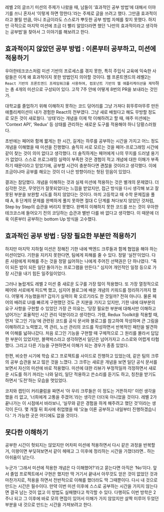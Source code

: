 레벨 2의 글쓰기 미션의 주제가 나왔을 때, 남들이 ‘효과적인 공부 방법’에 대해서 이야기를 쓰니 혼자서 ‘이렇게 하면 망한다.’라는 주제로 글을 쓰려고 했다. 그만큼 효과적이라고 불릴 만큼, 아니 조금이라도 스스로가 뿌듯한 공부 방법 자체를 찾지 못했다. 하지만 극적으로 마지막 미션에 조금 더 빨리 알았더라면 했던 ‘나만의 효과적이라고 생각하는 공부법’을 찾아서 그 이야기를 해보려고 한다.

## 효과적이지 않았던 공부 방법 : 이론부터 공부하고, 미션에 적용하기

우아한테크코스처럼 미션 기반의 프로세스를 겪지 못한, 특히 주입식 교육에 익숙한 사람들은 이게 왜 효과적이지 못한 방법인지 의아할 것이다. 웹 프론트엔드의 레벨2는 `React 기반의 프론트엔드 프레임워크를 사용하여, 컴포넌트 기반의 웹 애플리케이션을 제작`하는 총 4개의 미션으로 구성되어 있다. 고작 7주 안에 어떻게 8번의 PR을 보내라는 것인가.

대학교를 졸업하기 위해 이해하지 못하는 코드 덩어리를 그냥 가져다 휘뚜루마뚜루 만든 애플리케이션이 내가 경험한 React의 전부였다. 그냥 새로 배웠다고 해도 무방할 정도로 모든 것이 새로웠다. ‘상태’라는 개념을 이제 막 이해하려고 할 때, 매주 미션에는 ‘Context API’, ‘Redux’ 등 상태를 관리하는 새로운 도구를 적용해야 하니 당황스러웠다.

초반에는 페어와 함께 짧게는 한 시간, 길게는 하루를 공부하는 시간을 가지고 어느 정도 개념을 이해했을 때 미션을 진행했다. 솔직히 서로 모르는 것을 페어-프로그래밍 시간에 같이 찾는 것이 의미 없다고 생각했다. 더 솔직하게는 페어에게 나의 무지를 드러낼 용기가 없었다. 스스로 프로그래밍 실력이 부족한 것은 경험이 적고 개념에 대한 이해가 부족하기 때문이라고 믿었기에, 공부할 시간이 충분하다면 괜찮을 것이라고 생각했다. 이에 조금이나마 공부를 해오는 것이 더 나은 방향이라는 헛된 믿음이 있었다.

결과는 참담했다. 개념을 이해하는 것과 실제 미션에 적용하는 것은 별개의 문제였다. 더 심각한 것은, 무엇인가 잘못되었다는 느낌을 받았지만, 접근 방식을 다시 생각해 보고 잘못된 부분을 보완할 시도를 하지 않았다는 것이다. 마치 고등학교 때 수학 문제집을 풀 때 A, B 단계의 문제를 완벽하게 풀지 못하면 절대 C 단계를 쳐다보지 않았던 것처럼, Step by Step의 습관을 버리지 못했다. 완벽히 이해하지 못한 코드를 쓰는 것이 우아한테크코스에 들어오기 전의 코딩하는 습관과 별반 다를 바 없다고 생각했다. 이 때문에 더욱 이론부터 공부하는 bottom Up 방식을 고수했다.

## 효과적인 공부 방법 : 당장 필요한 부분만 적용하기

하지만 마지막 지하철 미션은 정해진 기한 내에 백엔드 크루들과 함께 협업을 해야 하는 미션이었다. 기한을 지키지 못한다면, 팀에게 피해를 줄 수 있다. 정말 ‘실전’이었다. 다른 사람에게 피해를 주는 것을 정말 싫어하는 나에게 주어진 선택권은 단 하나였다.
“죽이 되든 밥이 되든 일단 돌아가는 프로그램을 만든다.”
심지어 개인적인 일정 등으로 가장 시간을 내기 힘든 일주일이었다.

그러나 놀랍게도 레벨 2 미션 중 새로운 도구를 가장 많이 적용했다. 또 가장 열정적으로 페어와 서로에게 피드백 했고, 심지어 블로그에 배운 개념의 키워드를 정리하기까지 했다. 어떻게 가능했을까? 갑자기 실력이 확 오르기라도 한 것일까? 전혀 아니다.
물론 페어의 배려로 UI를 빠르게 구현했던 것도 큰 지분을 가지고 있지만, 기한 내에 대부분의 요구 사항을 구현할 수 있었던 가장 큰 이유는, ‘당장 필요한 부분에 대해서만 이해하고 넘어가는’ 효율적인 시간 관리 덕분이라고 생각한다. 가령, Redux Toolkit을 적용할 때, 먼저 ‘로그인 기능’에 관련된 코드를 공식 문서와 블로그를 참고하여 작성하며 큰 그림을 이해하려고 노력했고, 역 관리, 노선 관리의 코드를 작성하면서 반복적인 패턴을 발견하며 이해를 넓혀나갔다. 처음 로그인 기능을 구현할 때 구체적으로 그 원리를 몰라서 답답한 부분이 있었지만, 블랙박스라고 생각하면서 일단은 넘어가자고 스스로와 어렵게 타협했다. 그리고 다른 기능을 구현하면서 이해가 되는 경우가 종종 있었다.

한편, 비슷한 시기에 학습 로그 프로젝트를 사이드로 진행하고 있었는데, 같은 팀의 크루의 공부 습관을 보고 많은 것을 느꼈다. 그 크루는 새로운 개념을 보면 일단 공식 문서를 보면서 자신의 미션에 바로 적용했다. 미션에 대한 리뷰가 부정적일까 걱정하면서 새로운 시도를 하기 꺼리는 나와 달리, 일단 적용하고 쓴소리를 듣기도 하고, 칭찬을 받기도 하면서 ‘도전’하는 모습을 멋있었다.

코치와 캡틴이 커리큘럼을 짜면서 ‘아 우리 크루들은 이 정도는 거뜬하지!’ 이런 생각을 했을 리 없고, ‘너희에게 고통을 주겠어.’라는 생각은 더더욱 아니었을 것이다. 레벨 2가 끝나가는 이 시점에서 바라보니, ‘실무와 같은 경험을 하게 해주려고 했던 것’이라는 생각이 든다. 몇 개월 뒤 회사에 취업했을 때 ‘오늘 이론 공부하고 내일부터 진행하겠습니다.’ 가 가능한 곳은 어디에도 없을 것이다.

## 못다한 이해하기

공부한 시간이 헛되지는 않았지만 어차피 미션에 적용하면서 다시 같은 과정을 반복할 거, 이왕이면 부딪혀보면서 같이 헤매고 그 이후에 정리하는 시간을 가졌더라면.. 하는 아쉬움이 남는다.

누군가 ‘그래서 미션에 적용한 개념은 다 이해했어?’라고 묻는다면 아직은 ‘No’이다. 앞서 졸업 프로젝트에서 구현은 했지만 딱 거기서 끝내서 아무것도 얻은 것이 없었던 것과 마찬가지로, 적용을 하면서 전반적으로 이해를 했더라도 딱 그때뿐이다. 다시 내 것으로 만드는 시간은 필수이다. 만약 이번 미션 이후에 스스로 공부하는 시간을 가지지 않는다면 결국 남는 것이 없고 이 방법도 실패했다고 착각할 수 있다. 다행히도 이번 방학은 2주나 되고 그 이후에 바로 모의 면접이 있어서 이해가 가지 않았지만 살짝 미루어 두었던 부분을 내 것으로 만드는 시간을 가져보려고 한다.
